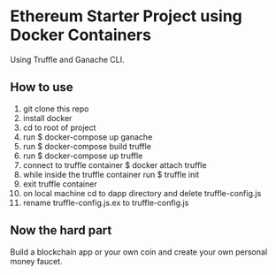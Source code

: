 # Ethereum Starter Project using Docker Containers

Using Truffle and Ganache CLI.

## How to use

1. git clone this repo
2. install docker
3. cd to root of project
4. run $ docker-compose up ganache
5. run $ docker-compose build truffle
6. run $ docker-compose up truffle
7. connect to truffle container $ docker attach truffle
8. while inside the truffle container run $ truffle init
9. exit truffle container
10. on local machine cd to dapp directory and delete truffle-config.js
11. rename truffle-config.js.ex to truffle-config.js

## Now the hard part

Build a blockchain app or your own coin and create your own personal money faucet.
